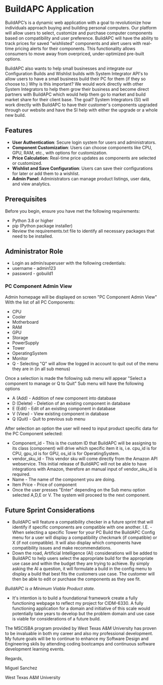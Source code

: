 # BuildAPC Application

BuildAPC’s is a dynamic web application with a goal to revolutionize how individuals approach buying and building personal computers. Our platform will allow users to select, customize and purchase computer components based on compatibility and user preference. BuildAPC will have the ability to track prices for saved "wishlisted" components and alert users with real-time pricing alerts for their components. This functionality allows consumers to move away from overpriced, under-optimized pre-built options.

BuildAPC also wants to help small businesses and integrate our Configuration Builds and Wishlist builds with System Integrator API's to allow users to have a small business build their PC for them (if they so choose to.) Why is this important? We would work directly with other System Integrators to help them grow their business and become direct partners with BuildAPC which would help them go to market and build market share for their client base. The goal? System Integrators (SI) will work directly with BuildAPC to have their customer's components upgraded through our website and have the SI help with either the upgrade or a whole new build. 


## Features

- **User Authentication**: Secure login system for users and administrators.
- **Component Customization**: Users can choose components like CPU, GPU, RAM, etc., with options for customization.
- **Price Calculation**: Real-time price updates as components are selected or customized.
- **Wishlist and Save Configuration**: Users can save their configurations for later or add them to a wishlist.
- **Admin Panel**: Administrators can manage product listings, user data, and view analytics.

## Prerequisites

Before you begin, ensure you have met the following requirements:
- Python 3.8 or higher
- pip (Python package installer)
- Review the requirements.txt file to identify all necessary packages that need to be installed.

## Administrator Role
- Login as admin/superuser with the following credentials:
 - username - admin123
 - password - gobuild1

### PC Component Admin View

Admin homepage will be displayed on screen "PC Component Admin View"
With the list of all PC Components:
- CPU
- Cooler
- Motherboard
- RAM
- GPU 
- Storage
- PowerSupply
- Tower
- OperatingSystem
- Monitor
- Q - Selecting "Q" will allow the logged in account to quit out of the menu they are in (in all sub menus)

Once a selection is made the following sub menu will appear "Select a component to manage or Q to Quit"
Sub menu will have the following options 
- A (Add) - Addition of new component into database
- D (Delete) - Deletion of an existing component in database
- E (Edit) - Edit of an existing component in database
- V (View) - View existing component in database
- Q (Quit) - Quit to previous sub menu

After selection an option the user will need to input product specific data for the PC Component selected:
- Component_id - This is the custom ID that BuildAPC will be assigning to its class (component) will drive which specific item it is, i.e. cpu_id is for CPU, gpu_id is for GPU, os_id is for OperatingSystem.
- vendor_sku_id - This vendor sku will come directly from the Amazon API webservice. This initial release of BuildAPC will not be able to have integrations with Amazon, therefore an manual input of vendor_sku_id is required. 
- Name - The name of the component you are doing.
- Item Price - Price of component
- Once the user presses "Enter" depending on the Sub menu option selected A,D,E or V. The system will proceed to the next component. 

## Future Sprint Considerations

- BuildAPC will feature a compatibility checker in a future sprint that will identify if specific components are compatible with one another. I.E. - When selecting a specific Tower for your PC Build the BuildAPC Config menu for a user will display a compatibility checkmark (if compatible) or X (if not compatible). It will also display which components have compatibility issues and make recommendations.
- Down the road, Artificial Intelligence (AI) considerations will be added to BuildAPC to help users select the appropriate build for the appropriate use case and within the budget they are trying to achieve. By simply asking the AI a question, it will formulate a build in the config menu to display a build that best fits the customers use case. The customer will then be able to edit or purchase the components as they see fit. 

*BuildAPC is a Minimum Viable Product state.* 
- It's intention is to build a foundational framework create a fully functioning webpage to reflect my project for CIDM-6330. A fully functioning application for a domain and initiative of this scale would potentially take years to develop but the problem domain and use case is viable for considerations of a future build. 

 The MSCISBA program provided by West Texas A&M University has proven to be invaluable in both my career and also my professional development. My future goals will be to continue to enhance my Software Design and Engineering skils by attending coding bootcamps and continuous software development learning events. 

Regards,

Miguel Sanchez

West Texas A&M University

